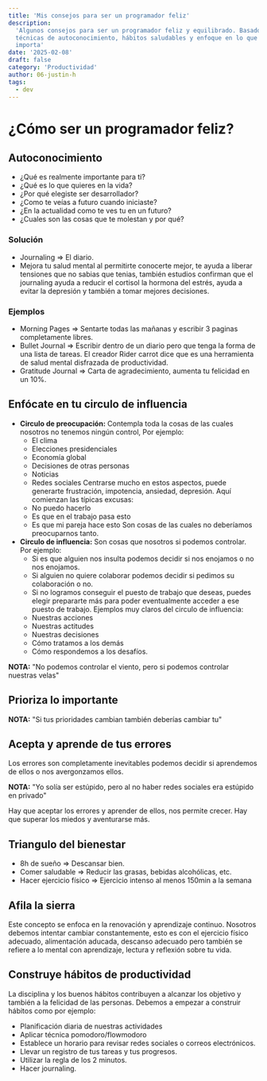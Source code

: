 ```yaml
---
title: 'Mis consejos para ser un programador feliz'
description:
  'Algunos consejos para ser un programador feliz y equilibrado. Basados en
  técnicas de autoconocimiento, hábitos saludables y enfoque en lo que realmente
  importa'
date: '2025-02-08'
draft: false
category: 'Productividad'
author: 06-justin-h
tags: 
  - dev
---
```


# ¿Cómo ser un programador feliz?

## Autoconocimiento

- ¿Qué es realmente importante para ti?
- ¿Qué es lo que quieres en la vida?
- ¿Por qué elegiste ser desarrollador?
- ¿Como te veías a futuro cuando iniciaste?
- ¿En la actualidad como te ves tu en un futuro?
- ¿Cuales son las cosas que te molestan y por qué?

### Solución

- Journaling => El diario.
- Mejora tu salud mental al permitirte conocerte mejor, te ayuda a liberar
  tensiones que no sabias que tenias, también estudios confirman que el
  journaling ayuda a reducir el cortisol la hormona del estrés, ayuda a evitar
  la depresión y también a tomar mejores decisiones.

### Ejemplos

- Morning Pages => Sentarte todas las mañanas y escribir 3 paginas completamente
  libres.
- Bullet Journal => Escribir dentro de un diario pero que tenga la forma de una
  lista de tareas. El creador Rider carrot dice que es una herramienta de salud
  mental disfrazada de productividad.
- Gratitude Journal => Carta de agradecimiento, aumenta tu felicidad en un 10%.

## Enfócate en tu circulo de influencia

- **Circulo de preocupación:** Contempla toda la cosas de las cuales nosotros no
  tenemos ningún control, Por ejemplo:
  - El clima
  - Elecciones presidenciales
  - Economía global
  - Decisiones de otras personas
  - Noticias
  - Redes sociales Centrarse mucho en estos aspectos, puede generarte
    frustración, impotencia, ansiedad, depresión. Aquí comienzan las típicas
    excusas:
  - No puedo hacerlo
  - Es que en el trabajo pasa esto
  - Es que mi pareja hace esto Son cosas de las cuales no deberíamos
    preocuparnos tanto.
- **Circulo de influencia:** Son cosas que nosotros si podemos controlar. Por
  ejemplo:
  - Si es que alguien nos insulta podemos decidir si nos enojamos o no nos
    enojamos.
  - Si alguien no quiere colaborar podemos decidir si pedimos su colaboración o
    no.
  - Si no logramos conseguir el puesto de trabajo que deseas, puedes elegir
    prepararte más para poder eventualmente acceder a ese puesto de trabajo.
    Ejemplos muy claros del circulo de influencia:
  - Nuestras acciones
  - Nuestras actitudes
  - Nuestras decisiones
  - Cómo tratamos a los demás
  - Cómo respondemos a los desafíos.

**NOTA:** "No podemos controlar el viento, pero si podemos controlar nuestras
velas"

## Prioriza lo importante

**NOTA:** "Si tus prioridades cambian también deberías cambiar tu"

## Acepta y aprende de tus errores

Los errores son completamente inevitables podemos decidir si aprendemos de ellos
o nos avergonzamos ellos.

**NOTA:** "Yo solía ser estúpido, pero al no haber redes sociales era estúpido
en privado"

Hay que aceptar los errores y aprender de ellos, nos permite crecer. Hay que
superar los miedos y aventurarse más.

## Triangulo del bienestar

- 8h de sueño => Descansar bien.
- Comer saludable => Reducir las grasas, bebidas alcohólicas, etc.
- Hacer ejercicio físico => Ejercicio intenso al menos 150min a la semana

## Afila la sierra

Este concepto se enfoca en la renovación y aprendizaje continuo. Nosotros
debemos intentar cambiar constantemente, esto es con el ejercicio físico
adecuado, alimentación aducada, descanso adecuado pero también se refiere a lo
mental con aprendizaje, lectura y reflexión sobre tu vida.

## Construye hábitos de productividad

La disciplina y los buenos hábitos contribuyen a alcanzar los objetivo y también
a la felicidad de las personas. Debemos a empezar a construir hábitos como por
ejemplo:

- Planificación diaria de nuestras actividades
- Aplicar técnica pomodoro/flowmodoro
- Establece un horario para revisar redes sociales o correos electrónicos.
- Llevar un registro de tus tareas y tus progresos.
- Utilizar la regla de los 2 minutos.
- Hacer journaling.
